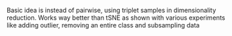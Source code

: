 Basic idea is instead of pairwise, using triplet samples in dimensionality reduction. Works way better than tSNE as shown with various experiments like adding outlier, removing an entire class and subsampling data
